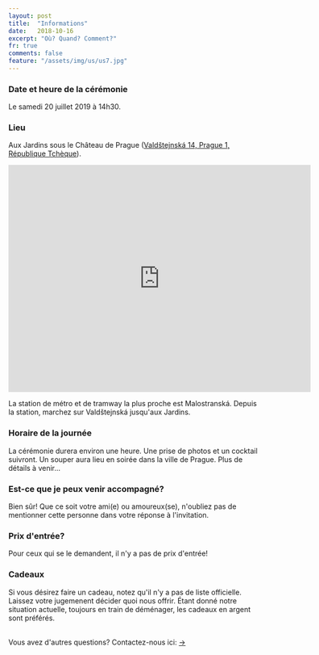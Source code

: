 ```yaml
---
layout: post
title:  "Informations"
date:   2018-10-16
excerpt: "Où? Quand? Comment?"
fr: true
comments: false
feature: "/assets/img/us/us7.jpg"
---
```



### Date et heure de la cérémonie

Le samedi 20 juillet 2019 à 14h30.

### Lieu

Aux Jardins sous le Château de Prague (<a href="https://goo.gl/maps/5QXy6FHM8tR2">Valdštejnská 14, Prague 1, République Tchèque</a>).

<iframe src="https://www.google.com/maps/embed?pb=!1m18!1m12!1m3!1d2456.8966402713013!2d14.405383811518716!3d50.09093382200063!2m3!1f0!2f0!3f0!3m2!1i1024!2i768!4f13.1!3m3!1m2!1s0x0%3A0x81e732b40ce9ee51!2sGardens+below+Prague+Castle!5e0!3m2!1sen!2sfr!4v1549119562276" width="600" height="450" frameborder="0" style="border:0" allowfullscreen></iframe>


La station de métro et de tramway la plus proche est Malostranská. Depuis la
station, marchez sur Valdštejnská jusqu'aux Jardins.

### Horaire de la journée

La cérémonie durera environ une heure. Une prise de photos et un cocktail
suivront. Un souper aura lieu en soirée dans la ville de Prague. Plus de détails
à venir...

### Est-ce que je peux venir accompagné?

Bien sûr! Que ce soit votre ami(e) ou amoureux(se), n'oubliez pas de mentionner
cette personne dans votre réponse à l'invitation.

### Prix d'entrée?

Pour ceux qui se le demandent, il n'y a pas de prix d'entrée!

### Cadeaux

Si vous désirez faire un cadeau, notez qu'il n'y a pas de liste
officielle. Laissez votre jugemenent décider quoi nous offrir. Étant donné notre
situation actuelle, toujours en train de déménager, les cadeaux en
argent sont préférés.


<br/>
Vous avez d'autres questions? Contactez-nous ici: <a href="https://helena-benoit.github.io//contact-fr/" class="btn zoombtn"> &rarr; </a> <br/>